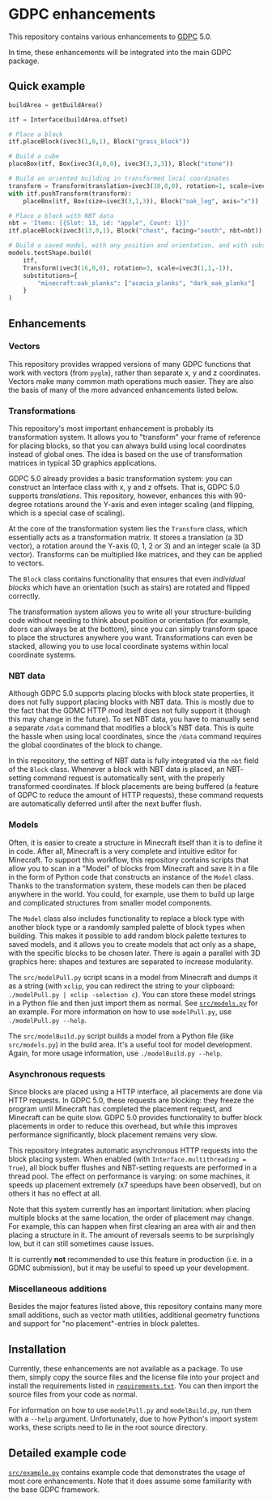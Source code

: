 # GDPC enhancements

This repository contains various enhancements to
[GDPC](https://github.com/avdstaaij/gdpc) 5.0.

In time, these enhancements will be integrated into the main GDPC package.

## Quick example

```python
buildArea = getBuildArea()

itf = Interface(buildArea.offset)

# Place a block
itf.placeBlock(ivec3(1,0,1), Block("grass_block"))

# Build a cube
placeBox(itf, Box(ivec3(4,0,0), ivec3(3,3,3)), Block("stone"))

# Build an oriented building in transformed local coordinates
transform = Transform(translation=ivec3(10,0,0), rotation=1, scale=ivec3(1,2,1))
with itf.pushTransform(transform):
    placeBox(itf, Box(size=ivec3(3,1,3)), Block("oak_log", axis="x"))

# Place a block with NBT data
nbt = 'Items: [{Slot: 13, id: "apple", Count: 1}]'
itf.placeBlock(ivec3(13,0,1), Block("chest", facing="south", nbt=nbt))

# Build a saved model, with any position and orientation, and with substitutions
models.testShape.build(
    itf,
    Transform(ivec3(16,0,0), rotation=3, scale=ivec3(1,1,-1)),
    substitutions={
        "minecraft:oak_planks": ["acacia_planks", "dark_oak_planks"]
    }
)
```

## Enhancements

### Vectors
This repository provides wrapped versions of many GDPC functions that work with
vectors (from `pyglm`), rather than separate x, y and z coordinates. Vectors
make many common math operations much easier. They are also the basis of many
of the more advanced enhancements listed below.

### Transformations
This repository's most important enhancement is probably its transformation
system. It allows you to "transform" your frame of reference for placing blocks,
so that you can always build using local coordinates instead of global ones. The
idea is based on the use of transformation matrices in typical 3D graphics
applications.

GDPC 5.0 already provides a basic transformation system: you can construct an
Interface class with x, y and z offsets. That is, GDPC 5.0 supports
*translations*. This repository, however, enhances this with 90-degree rotations
around the Y-axis and even integer scaling (and flipping, which is a special
case of scaling).

At the core of the transformation system lies the `Transform` class, which
essentially acts as a transformation matrix. It stores a translation (a 3D
vector), a rotation around the Y-axis (0, 1, 2 or 3) and an integer scale (a
3D vector). Transforms can be multiplied like matrices, and they can be applied
to vectors.

The `Block` class contains functionality that ensures that even *individual
blocks* which have an orientation (such as stairs) are rotated and flipped
correctly.

The transformation system allows you to write all your structure-building
code without needing to think about position or orientation (for example, doors
can always be at the bottom), since you can simply transform space to place the
structures anywhere you want. Transformations can even be stacked, allowing you
to use local coordinate systems within local coordinate systems.

### NBT data
Although GDPC 5.0 supports placing blocks with block state properties, it does
not fully support placing blocks with NBT data. This is mostly due to the fact
that the GDMC HTTP mod itself does not fully support it (though this may change
in the future). To set NBT data, you have to manually send a separate `/data`
command that modifies a block's NBT data. This is quite the hassle when using
local coordinates, since the `/data` command requires the global coordinates of
the block to change.

In this repository, the setting of NBT data is fully integrated via the `nbt`
field of the `Block` class. Whenever a block with NBT data is placed, an NBT-
setting command request is automatically sent, with the properly transformed
coordinates. If block placements are being buffered (a feature of GDPC to reduce
the amount of HTTP requests), these command requests are automatically deferred
until after the next buffer flush.

### Models
Often, it is easier to create a structure in Minecraft itself than it is to
define it in code. After all, Minecraft is a very complete and intuitive editor
for Minecraft. To support this workflow, this repository contains scripts that
allow you to scan in a "Model" of blocks from Minecraft and save it in a file
in the form of Python code that constructs an instance of the `Model` class.
Thanks to the transformation system, these models can then be placed anywhere
in the world. You could, for example, use them to build up large and complicated
structures from smaller model components.

The `Model` class also includes functionality to replace a block type with
another block type or a randomly sampled palette of block types when building.
This makes it possible to add random block palette textures to saved models, and
it allows you to create models that act only as a shape, with the specific
blocks to be chosen later. There is again a parallel with 3D graphics here:
shapes and textures are separated to increase modularity.

The `src/modelPull.py` script scans in a model from Minecraft and dumps it as
a string (with `xclip`, you can redirect the string to your clipboard:
`./modelPull.py | xclip -selection c`). You can store these model strings in a
Python file and then just import them as normal. See
[`src/models.py`](src/models.py) for an example. For more information on how
to use `modelPull.py`, use `./modelPull.py --help`.

The `src/modelBuild.py` script builds a model from a Python file (like
`src/models.py`) in the build area. It's a useful tool for model development.
Again, for more usage information, use `./modelBuild.py --help`.

### Asynchronous requests
Since blocks are placed using a HTTP interface, all placements are done via HTTP
requests. In GDPC 5.0, these requests are blocking: they freeze the program
until Minecraft has completed the placement request, and Minecraft can be quite
slow. GDPC 5.0 provides functionality to buffer block placements in order to
reduce this overhead, but while this improves performance significantly, block
placement remains very slow.

This repository integrates automatic asynchronous HTTP requests into the block
placing system. When enabled (with `Interface.multithreading = True`), all block
buffer flushes and NBT-setting requests are performed in a thread pool. The
effect on performance is varying: on some machines, it speeds up placement
extremely (x7 speedups have been observed), but on others it has no effect at
all.

Note that this system currently has an important limitation: when placing
multiple blocks at the same location, the order of placement may change. For
example, this can happen when first clearing an area with air and then placing a
structure in it. The amount of reversals seems to be surprisingly low, but it
can still sometimes cause issues.

It is currently **not** recommended to use this feature in production (i.e. in
a GDMC submission), but it may be useful to speed up your development.

### Miscellaneous additions
Besides the major features listed above, this repository contains many more
small additions, such as vector math utilities, additional geometry functions
and support for "no placement"-entries in block palettes.


## Installation

Currently, these enhancements are not available as a package. To use them,
simply copy the source files and the license file into your project and install
the requirements listed in [`requirements.txt`](requirements.txt). You can then
import the source files from your code as normal.

For information on how to use `modelPull.py` and `modelBuild.py`, run them
with a `--help` argument. Unfortunately, due to how Python's import system
works, these scripts need to lie in the root source directory.


## Detailed example code

[`src/example.py`](src/example.py) contains example code that demonstrates the
usage of most core enhancements. Note that it does assume some familiarity with
the base GDPC framework.
